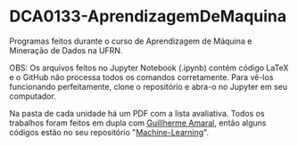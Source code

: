 # DCA0133-AprendizagemDeMaquina
Programas feitos durante o curso de Aprendizagem de Máquina e Mineração de Dados na UFRN.

OBS: Os arquivos feitos no Jupyter Notebook (.ipynb) contém código LaTeX e o GitHub não processa todos os comandos corretamente. Para vê-los funcionando perfeitamente, clone o repositório e abra-o no Jupyter em seu computador.

Na pasta de cada unidade há um PDF com a lista avaliativa. Todos os trabalhos foram feitos em dupla com [Guillherme Amaral](https://github.com/GuillhermeAmaral), então alguns códigos estão no seu repositório "[Machine-Learning](https://github.com/GuillhermeAmaral/Machine-Learning)".

